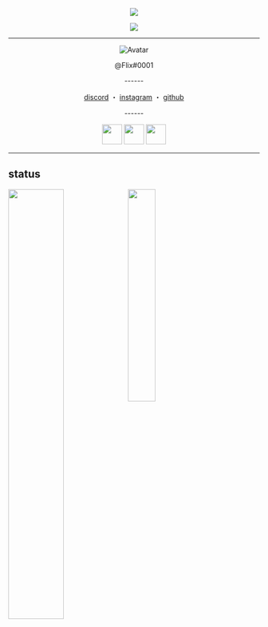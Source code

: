 <p align="center">
  <a href="https://github.com/0ic">
    <img src="https://komarev.com/ghpvc/?username=0ic&color=blueviolet"/>
     </a>

<p align="center">
  <a href="https://discord.com/users/853061026538586112">
    <img src="https://discord.c99.nl/widget/theme-2/853061026538586112.png"/>
     </a>
</p>

------
<p align="center">  
  <img src="https://media.discordapp.net/attachments/830186261301166080/866860053956132874/image2.gif" alt="Avatar">
</p>
<p align="center">
    @឵Flix#0001
<p align="center">
------
  
</p>
<p align="center">
<a href="https://discord.com/users/852861443128033290">discord</a>
    ・
    <a href="https://www.instagram.com/autmrss/">instagram</a>
    ・
    <a href="https://github.com/0ic">github</a>
</p>
<p align="center">
------
<p align="center">  
<a href="https://discord.gg/photo"><img src="https://cdn0.iconfinder.com/data/icons/free-social-media-set/24/discord-512.png" width="40"></a> <a href="https://discord.gg/image"><img src="https://cdn0.iconfinder.com/data/icons/free-social-media-set/24/discord-512.png" width="40"></a> <a href="https://discord.gg/photo"><img src="https://cdn0.iconfinder.com/data/icons/free-social-media-set/24/discord-512.png" width="40"></a>
  
-----------

## status
<img align="left" width="47%" src="https://github-readme-stats.vercel.app/api?username=herluvhr&show_icons=true&theme=tokyonight" />

<img align="left" width="33%" src="https://github-readme-stats.vercel.app/api/top-langs/?username=herluvhr&langs_count=3)](https://github.com/anuraghazra/github-readme-stats" />
